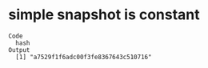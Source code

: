 # simple snapshot is constant

    Code
      hash
    Output
      [1] "a7529f1f6adc00f3fe8367643c510716"

